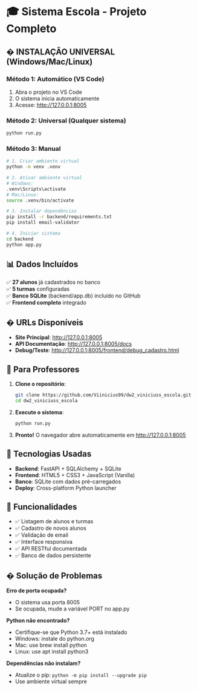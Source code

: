 # 🎓 Sistema Escola - Projeto Completo

## � INSTALAÇÃO UNIVERSAL (Windows/Mac/Linux)

### Método 1: Automático (VS Code)
1. Abra o projeto no VS Code
2. O sistema inicia automaticamente
3. Acesse: http://127.0.0.1:8005

### Método 2: Universal (Qualquer sistema)
```bash
python run.py
```

### Método 3: Manual
```bash
# 1. Criar ambiente virtual
python -m venv .venv

# 2. Ativar ambiente virtual
# Windows:
.venv\Scripts\activate
# Mac/Linux:
source .venv/bin/activate

# 3. Instalar dependências
pip install -r backend/requirements.txt
pip install email-validator

# 4. Iniciar sistema
cd backend
python app.py
```

## 📊 Dados Incluídos

✅ **27 alunos** já cadastrados no banco  
✅ **5 turmas** configuradas  
✅ **Banco SQLite** (backend/app.db) incluído no GitHub  
✅ **Frontend completo** integrado  

## � URLs Disponíveis

- **Site Principal**: http://127.0.0.1:8005
- **API Documentação**: http://127.0.0.1:8005/docs  
- **Debug/Teste**: http://127.0.0.1:8005/frontend/debug_cadastro.html

## 🎯 Para Professores

1. **Clone o repositório**:
   ```bash
   git clone https://github.com/Viinicius99/dw2_viniciuss_escola.git
   cd dw2_viniciuss_escola
   ```

2. **Execute o sistema**:
   ```bash
   python run.py
   ```

3. **Pronto!** O navegador abre automaticamente em http://127.0.0.1:8005

## 🔧 Tecnologias Usadas

- **Backend**: FastAPI + SQLAlchemy + SQLite
- **Frontend**: HTML5 + CSS3 + JavaScript (Vanilla)
- **Banco**: SQLite com dados pré-carregados
- **Deploy**: Cross-platform Python launcher

## 📱 Funcionalidades

- ✅ Listagem de alunos e turmas
- ✅ Cadastro de novos alunos  
- ✅ Validação de email
- ✅ Interface responsiva
- ✅ API RESTful documentada
- ✅ Banco de dados persistente

## � Solução de Problemas

**Erro de porta ocupada?**
- O sistema usa porta 8005
- Se ocupada, mude a variável PORT no app.py

**Python não encontrado?**
- Certifique-se que Python 3.7+ está instalado
- Windows: instale do python.org
- Mac: use brew install python
- Linux: use apt install python3

**Dependências não instalam?**
- Atualize o pip: `python -m pip install --upgrade pip`
- Use ambiente virtual sempre